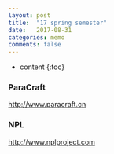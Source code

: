 ```yaml
---
layout: post
title:  "17 spring semester"
date:   2017-08-31
categories: memo
comments: false
---
```


* content
{:toc}

### ParaCraft
http://www.paracraft.cn

### NPL
http://www.nplproject.com
